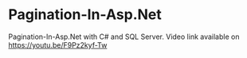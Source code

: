 # Pagination-In-Asp.Net
Pagination-In-Asp.Net with C# and SQL Server. Video link available on https://youtu.be/F9Pz2kyf-Tw
